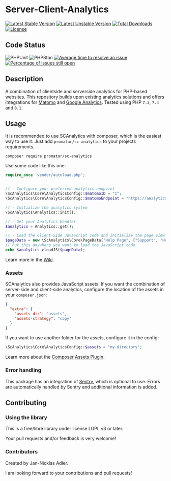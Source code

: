 Server-Client-Analytics
==============

[![Latest Stable Version](https://poser.pugx.org/promatur/sc-analytics/v/stable)](https://github.com/Promatur/sc-analytics/releases/latest)
[![Latest Unstable Version](https://poser.pugx.org/promatur/sc-analytics/v/unstable)](https://packagist.org/packages/promatur/sc-analytics)
[![Total Downloads](https://poser.pugx.org/promatur/sc-analytics/downloads)](https://packagist.org/packages/promatur/sc-analytics)
[![License](https://poser.pugx.org/promatur/sc-analytics/license)](https://packagist.org/packages/promatur/sc-analytics)

## Code Status

![PHPUnit](https://github.com/promatur/sc-analytics/workflows/PHPUnit/badge.svg?branch=main)
![PHPStan](https://github.com/promatur/sc-analytics/workflows/PHPStan%20check/badge.svg?branch=main)
[![Average time to resolve an issue](http://isitmaintained.com/badge/resolution/promatur/sc-analytics.svg)](http://isitmaintained.com/project/promatur/sc-analytics "Average time to resolve an issue")
[![Percentage of issues still open](http://isitmaintained.com/badge/open/promatur/sc-analytics.svg)](http://isitmaintained.com/project/promatur/sc-analytics "Percentage of issues still open")

## Description

A combination of clientside and serverside analytics for PHP-based websites. This repository builds upon existing
analytics solutions and offers integrations for [Matomo](https://matomo.org)
and [Google Analytics](https://analytics.google.com).
Tested using PHP `7.3`, `7.4` and `8.1`.

## Usage

It is recommended to use SCAnalytics with composer, which is the easiest way to use it. Just add `promatur/sc-analytics`
to your projects requirements.

```shell
composer require promatur/sc-analytics
```

Use some code like this one:

```php
require_once 'vendor/autoload.php';


// - Configure your preferred analytics endpoint
\ScAnalytics\Core\AnalyticsConfig::$matomoID = "1";
\ScAnalytics\Core\AnalyticsConfig::$matomoEndpoint = "https://analytics.example.com/";

// - Initialize the analytics system
\ScAnalytics\Analytics::init();

// - Get your Analytics Handler
$analytics = Analytics::get();

// - Load the Client-Side JavaScript code and initialize the page view
$pageData = new \ScAnalytics\Core\PageData("Help Page", ["Support", "Help Page Overview"])
// Put this anywhere you want to load the JavaScript code
echo $analytics->loadJS($pageData);
```

Learn more in the [Wiki](https://github.com/Promatur/sc-analytics/wiki).

### Assets

SCAnalytics also provides JavaScript assets. If you want the combination of server-side and client-side analytics,
configure the location of the assets in your `composer.json`:

```json
{
  "extra": {
    "assets-dir": "assets",
    "assets-strategy": "copy"
  }
}
```

If you want to use another folder for the assets, configure it in the config:

```php
\ScAnalytics\Core\AnalyticsConfig::$assets = "my-directory";
```

Learn more about the [Composer Assets Plugin](https://github.com/frontpack/composer-assets-plugin).

### Error handling

This package has an integration of [Sentry](https://github.com/getsentry/sentry-php), which is optional to use. Errors
are automatically handled by Sentry and additional information is added.

## Contributing

### Using the library

This is a free/libre library under license LGPL v3 or later.

Your pull requests and/or feedback is very welcome!

### Contributors

Created by Jan-Nicklas Adler.

I am looking forward to your contributions and pull requests!
